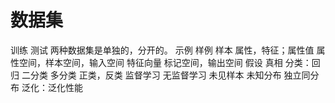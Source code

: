 # 数据集
训练
测试
两种数据集是单独的，分开的。
示例 样例
样本
属性，特征；属性值
属性空间，样本空间，输入空间
特征向量
标记空间，输出空间
假设
真相
分类：回归
二分类 多分类
正类，反类
监督学习
无监督学习
未见样本
未知分布
独立同分布 
泛化：泛化性能